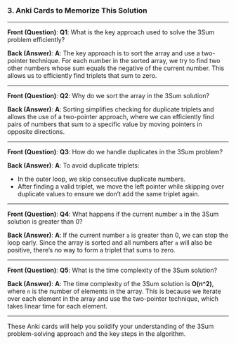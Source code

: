 ### 3. Anki Cards to Memorize This Solution

---

**Front (Question)**:
**Q1**: What is the key approach used to solve the 3Sum problem efficiently?

**Back (Answer)**:
**A**: The key approach is to sort the array and use a two-pointer technique. For each number in the sorted array, we
try to find two other numbers whose sum equals the negative of the current number. This allows us to efficiently find
triplets that sum to zero.

---

**Front (Question)**:
**Q2**: Why do we sort the array in the 3Sum solution?

**Back (Answer)**:
**A**: Sorting simplifies checking for duplicate triplets and allows the use of a two-pointer approach, where we can
efficiently find pairs of numbers that sum to a specific value by moving pointers in opposite directions.

---

**Front (Question)**:
**Q3**: How do we handle duplicates in the 3Sum problem?

**Back (Answer)**:
**A**: To avoid duplicate triplets:

- In the outer loop, we skip consecutive duplicate numbers.
- After finding a valid triplet, we move the left pointer while skipping over duplicate values to ensure we don’t add
  the same triplet again.

---

**Front (Question)**:
**Q4**: What happens if the current number `a` in the 3Sum solution is greater than 0?

**Back (Answer)**:
**A**: If the current number `a` is greater than 0, we can stop the loop early. Since the array is sorted and all
numbers after `a` will also be positive, there’s no way to form a triplet that sums to zero.

---

**Front (Question)**:
**Q5**: What is the time complexity of the 3Sum solution?

**Back (Answer)**:
**A**: The time complexity of the 3Sum solution is **O(n^2)**, where `n` is the number of elements in the array. This is
because we iterate over each element in the array and use the two-pointer technique, which takes linear time for each
element.

---

These Anki cards will help you solidify your understanding of the 3Sum problem-solving approach and the key steps in the
algorithm.